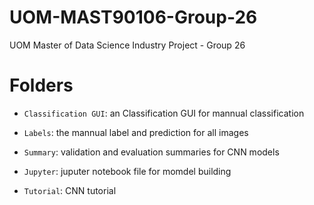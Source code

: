 # UOM-MAST90106-Group-26
UOM Master of Data Science Industry Project - Group 26

# Folders

* `Classification GUI`: an Classification GUI for mannual classification

* `Labels`: the mannual label and prediction for all images

* `Summary`: validation and evaluation summaries for CNN models

* `Jupyter`: juputer notebook file for momdel building

* `Tutorial`: CNN tutorial
